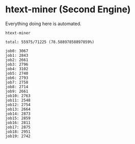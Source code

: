 # htext-miner (Second Engine)

Everything doing here is automated.

```
htext-miner

total: 55975/71225 (78.58897858897859%)

job0: 3067
job1: 2843
job2: 2661
job3: 2796
job4: 3102
job5: 2740
job6: 2793
job7: 2758
job8: 2714
job9: 2661
job10: 2763
job11: 2548
job12: 2754
job13: 2664
job14: 2873
job15: 2859
job16: 2811
job17: 2875
job18: 2951
job19: 2742
```